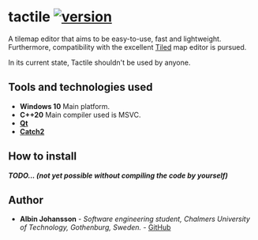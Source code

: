 # tactile [![version](https://img.shields.io/badge/version-alpha-red.svg)](https://semver.org)

A tilemap editor that aims to be easy-to-use, fast and lightweight. Furthermore, compatibility with
the excellent [Tiled](https://www.mapeditor.org/) map editor is pursued. 

In its current state, Tactile shouldn't be used by anyone.

## Tools and technologies used
* **Windows 10** Main platform.
* **C++20** Main compiler used is MSVC.
* **[Qt](https://www.qt.io/)**
* **[Catch2](https://github.com/catchorg/Catch2)**

## How to install

***TODO... (not yet possible without compiling the code by yourself)***

## Author

- __Albin Johansson__ - _Software engineering student, Chalmers University of Technology, Gothenburg, Sweden._ - [GitHub](https://github.com/albin-johansson)
